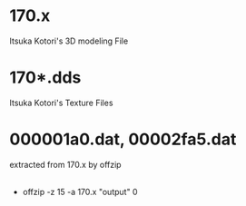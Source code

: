 # 170.x

Itsuka Kotori's 3D modeling File


# 170*.dds

Itsuka Kotori's Texture Files


# 000001a0.dat, 00002fa5.dat

extracted from 170.x by offzip <br/> <br/>

- offzip -z 15 -a 170.x "output" 0
